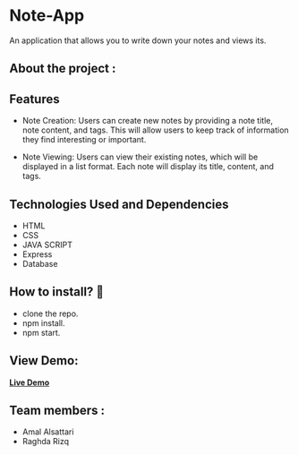 # Note-App 

An application that allows you to write down your notes and views its.

## About the project :

## Features

- Note Creation: Users can create new notes by providing a note title, note content, and tags. This will allow users to keep track of information they find interesting or important.

- Note Viewing: Users can view their existing notes, which will be displayed in a list format. Each note will display its title, content, and tags.

## Technologies Used and Dependencies

- HTML
- CSS
- JAVA SCRIPT
- Express
- Database

## How to install? 🤔
- clone the repo.
- npm install.
- npm start.


## View Demo:
**[Live Demo]()**

## Team members :
- Amal Alsattari
- Raghda Rizq
